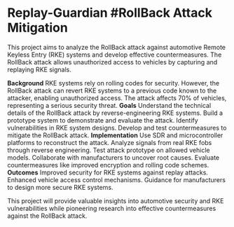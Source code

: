 # Replay-Guardian #RollBack Attack Mitigation

This project aims to analyze the RollBack attack against automotive Remote Keyless Entry (RKE) systems and develop effective countermeasures. The RollBack attack allows unauthorized access to vehicles by capturing and replaying RKE signals.

**Background**
RKE systems rely on rolling codes for security. However, the RollBack attack can revert RKE systems to a previous code known to the attacker, enabling unauthorized access.
The attack affects 70% of vehicles, representing a serious security threat.
**Goals**
Understand the technical details of the RollBack attack by reverse-engineering RKE systems.
Build a prototype system to demonstrate and evaluate the attack.
Identify vulnerabilities in RKE system designs.
Develop and test countermeasures to mitigate the RollBack attack.
**Implementation**
Use SDR and microcontroller platforms to reconstruct the attack.
Analyze signals from real RKE fobs through reverse engineering.
Test attack prototype on allowed vehicle models.
Collaborate with manufacturers to uncover root causes.
Evaluate countermeasures like improved encryption and rolling code schemes.
**Outcomes**
Improved security for RKE systems against replay attacks.
Enhanced vehicle access control mechanisms.
Guidance for manufacturers to design more secure RKE systems.

This project will provide valuable insights into automotive security and RKE vulnerabilities while pioneering research into effective countermeasures against the RollBack attack.
